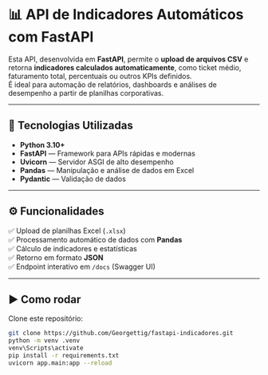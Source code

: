 # 📊 API de Indicadores Automáticos com FastAPI

Esta API, desenvolvida em **FastAPI**, permite o **upload de arquivos CSV** e retorna **indicadores calculados automaticamente**, como ticket médio, faturamento total, percentuais ou outros KPIs definidos.  
É ideal para automação de relatórios, dashboards e análises de desempenho a partir de planilhas corporativas.

---

## 🚀 Tecnologias Utilizadas

- **Python 3.10+**
- **FastAPI** — Framework para APIs rápidas e modernas
- **Uvicorn** — Servidor ASGI de alto desempenho
- **Pandas** — Manipulação e análise de dados em Excel
- **Pydantic** — Validação de dados

---

## ⚙️ Funcionalidades

✅ Upload de planilhas Excel (`.xlsx`)  
✅ Processamento automático de dados com **Pandas**  
✅ Cálculo de indicadores e estatísticas  
✅ Retorno em formato **JSON**  
✅ Endpoint interativo em `/docs` (Swagger UI)  

---

## ▶️ Como rodar
Clone este repositório:
```bash
git clone https://github.com/Georgettig/fastapi-indicadores.git
python -m venv .venv
venv\Scripts\activate
pip install -r requirements.txt
uvicorn app.main:app --reload

